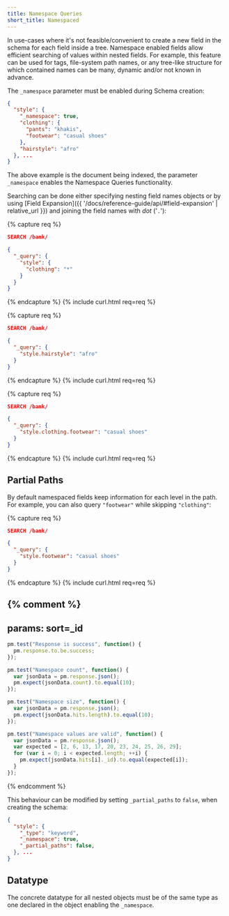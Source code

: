 ```yaml
---
title: Namespace Queries
short_title: Namespaced
---
```


In use-cases where it's not feasible/convenient to create a new field in the
schema for each field inside a tree. Namespace enabled fields allow efficient
searching of values within nested fields. For example, this feature can be used
for tags, file-system path names, or any tree-like structure for which contained
names can be many, dynamic and/or not known in advance.

The `_namespace` parameter must be enabled during Schema creation:

```json
{
  "style": {
    "_namespace": true,
    "clothing": {
      "pants": "khakis",
      "footwear": "casual shoes"
    },
    "hairstyle": "afro"
  }, ...
}
```

The above example is the document being indexed, the parameter `_namespace`
enables the Namespace Queries functionality.

Searching can be done either specifying nesting field names objects or by using
[Field Expansion]({{ '/docs/reference-guide/api/#field-expansion' | relative_url }})
and joining the field names with _dot_ ('`.`'):

{% capture req %}

```json
SEARCH /bank/

{
  "_query": {
    "style": {
      "clothing": "*"
    }
  }
}
```
{% endcapture %}
{% include curl.html req=req %}


{% capture req %}

```json
SEARCH /bank/

{
  "_query": {
    "style.hairstyle": "afro"
  }
}
```
{% endcapture %}
{% include curl.html req=req %}


{% capture req %}

```json
SEARCH /bank/

{
  "_query": {
    "style.clothing.footwear": "casual shoes"
  }
}
```
{% endcapture %}
{% include curl.html req=req %}


## Partial Paths

By default namespaced fields keep information for each level in the path. For
example, you can also query `"footwear"` while skipping `"clothing"`:

{% capture req %}

```json
SEARCH /bank/

{
  "_query": {
    "style.footwear": "casual shoes"
  }
}
```
{% endcapture %}
{% include curl.html req=req %}

{% comment %}
---
params: sort=_id
---

```js
pm.test("Response is success", function() {
  pm.response.to.be.success;
});
```

```js
pm.test("Namespace count", function() {
  var jsonData = pm.response.json();
  pm.expect(jsonData.count).to.equal(10);
});
```

```js
pm.test("Namespace size", function() {
  var jsonData = pm.response.json();
  pm.expect(jsonData.hits.length).to.equal(10);
});
```

```js
pm.test("Namespace values are valid", function() {
  var jsonData = pm.response.json();
  var expected = [2, 6, 13, 17, 20, 23, 24, 25, 26, 29];
  for (var i = 0; i < expected.length; ++i) {
    pm.expect(jsonData.hits[i]._id).to.equal(expected[i]);
  }
});
```
{% endcomment %}

This behaviour can be modified by setting `_partial_paths` to `false`, when
creating the schema:

```json
{
  "style": {
    "_type": "keyword",
    "_namespace": true,
    "_partial_paths": false,
  }, ...
}
```


## Datatype

The concrete datatype for all nested objects must be of the same type as one
declared in the object enabling the `_namespace`.
